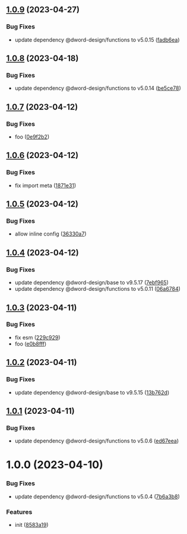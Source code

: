 ## [1.0.9](https://github.com/dword-design/jiti-babel-transform/compare/v1.0.8...v1.0.9) (2023-04-27)


### Bug Fixes

* update dependency @dword-design/functions to v5.0.15 ([fadb6ea](https://github.com/dword-design/jiti-babel-transform/commit/fadb6ea008683c148141709d75daaeb730358266))

## [1.0.8](https://github.com/dword-design/jiti-babel-transform/compare/v1.0.7...v1.0.8) (2023-04-18)


### Bug Fixes

* update dependency @dword-design/functions to v5.0.14 ([be5ce78](https://github.com/dword-design/jiti-babel-transform/commit/be5ce78743966c97937e1f605801e0a2f181954e))

## [1.0.7](https://github.com/dword-design/jiti-babel-transform/compare/v1.0.6...v1.0.7) (2023-04-12)


### Bug Fixes

* foo ([0e9f2b2](https://github.com/dword-design/jiti-babel-transform/commit/0e9f2b2f0c875990eb3a1cd15bbf4609f98e6704))

## [1.0.6](https://github.com/dword-design/jiti-babel-transform/compare/v1.0.5...v1.0.6) (2023-04-12)


### Bug Fixes

* fix import meta ([1871e31](https://github.com/dword-design/jiti-babel-transform/commit/1871e3122ac4f7af3d79c785300ab07ababf923d))

## [1.0.5](https://github.com/dword-design/jiti-babel-transform/compare/v1.0.4...v1.0.5) (2023-04-12)


### Bug Fixes

* allow inline config ([36330a7](https://github.com/dword-design/jiti-babel-transform/commit/36330a7a4c160da4c58a99d9828f2b5025ba8460))

## [1.0.4](https://github.com/dword-design/jiti-babel-transform/compare/v1.0.3...v1.0.4) (2023-04-12)


### Bug Fixes

* update dependency @dword-design/base to v9.5.17 ([7ebf965](https://github.com/dword-design/jiti-babel-transform/commit/7ebf9653b9bb0e147480e03eda4f862f1ce1cbfe))
* update dependency @dword-design/functions to v5.0.11 ([06a6784](https://github.com/dword-design/jiti-babel-transform/commit/06a6784cc74d25169ef58a96a2fd8f4f0ee2687c))

## [1.0.3](https://github.com/dword-design/jiti-babel-transform/compare/v1.0.2...v1.0.3) (2023-04-11)


### Bug Fixes

* fix esm ([229c929](https://github.com/dword-design/jiti-babel-transform/commit/229c929726211e759137996528450595d8dce0ca))
* foo ([e0b8fff](https://github.com/dword-design/jiti-babel-transform/commit/e0b8fffa53e5f5a8693e14dc2dc39887c867bb5f))

## [1.0.2](https://github.com/dword-design/jiti-babel-transform/compare/v1.0.1...v1.0.2) (2023-04-11)


### Bug Fixes

* update dependency @dword-design/base to v9.5.15 ([13b762d](https://github.com/dword-design/jiti-babel-transform/commit/13b762db7178c9776c6ef51d64498dd02e36ce80))

## [1.0.1](https://github.com/dword-design/jiti-babel-transform/compare/v1.0.0...v1.0.1) (2023-04-11)


### Bug Fixes

* update dependency @dword-design/functions to v5.0.6 ([ed67eea](https://github.com/dword-design/jiti-babel-transform/commit/ed67eea2756a5b25b4f26cd9425be4d025b264f8))

# 1.0.0 (2023-04-10)


### Bug Fixes

* update dependency @dword-design/functions to v5.0.4 ([7b6a3b8](https://github.com/dword-design/jiti-babel-transform/commit/7b6a3b8cd1b8f53f7cd89d07c75d5eb78abaecf0))


### Features

* init ([8583a19](https://github.com/dword-design/jiti-babel-transform/commit/8583a19c65a327eb9d0d34a28a462153c07b82c7))
